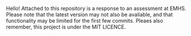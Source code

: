 Hello!
Attached to this repository is a response to an assessment at EMHS. Please note that the latest version may not also be avaliable, and that functionality may be limited for the first few commits. Pleaes also remember, this project is under the MIT LICENCE.
